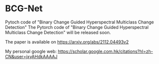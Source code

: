 # BCG-Net
Pytoch code of "Binary Change Guided Hyperspectral Multiclass Change Detection"
The Pytorch code of "Binary Change Guided Hyperspectral Multiclass Change Detection" will be released soon.

The paper is available on https://arxiv.org/abs/2112.04493v2

My personal google web: https://scholar.google.com.hk/citations?hl=zh-CN&user=jxyAHdkAAAAJ
